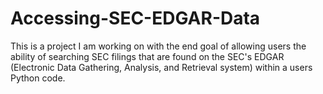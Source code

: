 # Accessing-SEC-EDGAR-Data
This is a project I am working on with the end goal of allowing users the ability of searching SEC filings that are found on the SEC's EDGAR (Electronic Data Gathering, Analysis, and Retrieval system) within a users Python code.
